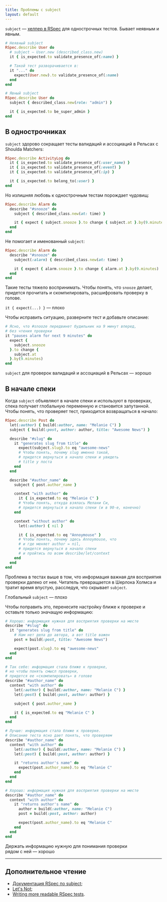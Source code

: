 ```yaml
---
title: Проблемы с subject
layout: default
---
```


`subject` — [хелпер в RSpec](https://github.com/rspec/rspec-core/blob/910eb7fb3184ea23a8cd8bd13b14ac84ca39664c/lib/rspec/core/memoized_helpers.rb#L57-L62) для однострочных тестов. Бывает неявным и явным.

```ruby
# Неявный subject
RSpec.describe User do
  # subject — User.new (described_class.new)
  it { is_expected.to validate_presence_of(:name) }

  # Такой тест разворачивается в:
  it "..." do
    expect(User.new).to validate_presence_of(:name)
  end
end

# Явный subject
RSpec.describe User do
  subject { described_class.new(role: "admin") }

  it { is_expected.to be_super_admin }
end
```

## В однострочниках
`subject` здорово сокращает тесты валидаций и ассоциаций в Рельсах с Shoulda Matchers:

```ruby
RSpec.describe ActivityLog do
  it { is_expected.to validate_presence_of(:user_name) }
  it { is_expected.to validate_presence_of(:event) }
  it { is_expected.to validate_presence_of(:ip) }

  it { is_expected.to belong_to(:user) }
end
```

Но излишняя любовь к однострочным тестам порождает чудовищ:

```ruby
RSpec.describe Alarm do
  describe "#snooze" do
    subject { described_class.new(at: time) }

    it { expect { subject.snooze }.to change { subject.at }.by(9.minutes)
  end
end
```

Не помогает и именованный `subject`:

```ruby
RSpec.describe Alarm do
  describe "#snooze" do
    subject(:alarm) { described_class.new(at: time) }

    it { expect { alarm.snooze }.to change { alarm.at }.by(9.minutes)
  end
end
```

Такие тесты тяжело воспринимать. Чтобы понять, что `snooze` делает, придется прочитать и скомпилировать, расшифровать проверку в голове.

<div class="outstanding outstanding--therule">
  <code>it { expect(...) }</code> — плохо
</div>

Чтобы исправить ситуацию, разверните тест и добавьте описание:

```ruby
# Ясно, что #snooze передвинет будильник на 9 минут вперед,
# без чтения проверки
it "pauses alarm for next 9 minutes" do
  expect {
    subject.snooze
  }.to change {
    subject.at
  }.by(9.minutes)
end
```
<div class="outstanding outstanding--therule">
  <code>subject</code> для проверок валидаций и ассоциаций в Рельсах — хорошо
</div>

## В начале спеки
Когда `subject` объявляют в начале спеки и используют в проверках, спека получает глобальную переменную и становится запутанной. Чтобы понять, что проверяет тест, приходится возвращаться в начало:

```ruby
RSpec.describe Post do
  let(:author) { build(:author, name: "Melanie C") }
  subject { build(:post, author: author, title: "Awesome News") }

  describe "#slug" do
    it "generates slug from title" do
      expect(subject.slug).to eq "awesome-news"
      # Чтобы понять, почему slug именно такой,
      # придется вернуться в начало спеки и увидеть
      # title у поста
    end
  end

  describe "#author_name" do
    subject { post.author_name }

    context "with author" do
      it { is_expected.to eq "Melanie C" }
      # Чтобы понять, откуда взялась Мелани Си,
      # придется вернуться в начало спеки (и в 90-е, конечно)
    end

    context "without author" do
      let(:author) { nil }

      it { is_expected.to eq "Annoymouse" }
      # Чтобы понять, почему здесь Annoymouse, что
      # и где меняет author = nil,
      # придется вернуться в начало спеки
      # и пройтись по всем describe/let/context
    end
  end
end
```

Проблема в тестах выше в том, что информация важная для восприятия проверки далеко от нее. Читатель превращается в Шерлока Холмса и тратит время впустую, расследуя, что скрывает `subject`.

<div class="outstanding outstanding--therule">
  Глобальный <code>subject</code> — плохо
</div>

Чтобы поправить это, перенесите настройку ближе к проверке и оставьте только значащую информацию:

```ruby
# Хорошо: информация нужная для восприятия проверки на месте
describe "#slug" do
  it "generates slug from title" do
    # Нам нет дела до автора, а вот title важен
    post = build(:post, title: "Awesome News")

    expect(post.slug).to eq "awesome-news"
  end
end
```

```ruby
# Так себе: информация стала ближе к проверке,
# но чтобы понять смысл проверки,
# придется ее «скомпилировать» в голове
describe "#author_name" do
  context "with author" do
    let(:author) { build(:author, name: "Melanie C") }
    let(:post) { build(:post, author: author) }

    subject { post.author_name }

    it { is_expected.to eq "Melanie C" }
  end
end
```

```ruby
# Лучше: информация стала ближе к проверке.
# Описание теста ясно дает понять, что проверяем
describe "#author_name" do
  context "with author" do
    let(:author) { build(:author, name: "Melanie C") }
    let(:post) { build(:post, author: author) }

    it "returns author's name" do
      expect(post.author_name).to eq "Melanie C"
    end
  end
end
```

```ruby
# Хорошо: информация нужная для восприятия проверки на месте
describe "#author_name" do
  context "with author" do
    it "returns author's name" do
      author = build(:author, name: "Melanie C")
      post = build(:post, author: author)

      expect(post.author_name).to eq "Melanie C"
    end
  end
end
```

<div class="outstanding outstanding--therule">
  Держать информацию нужную для понимания проверки рядом с ней — хорошо
</div>

--------------------------------

## Дополнительное чтение

* [Документация RSpec по subject](https://www.relishapp.com/rspec/rspec-core/v/3-5/docs/subject/implicitly-defined-subject);
* [Let's Not](https://robots.thoughtbot.com/lets-not);
* [Writing more readable RSpec tests](http://linduxed.com/blog/2014/08/24/writing-more-readable-rspec-tests/).
